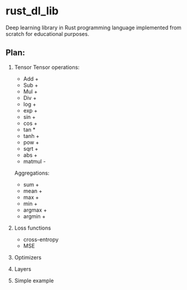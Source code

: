 # rust_dl_lib

Deep learning library in Rust programming language implemented from scratch for educational purposes.

## Plan:
1. Tensor
   Tensor operations:
    * Add +
    * Sub +
    * Mul +
    * Div +
    * log +
    * exp +
    * sin +
    * cos +
    * tan *
    * tanh +
    * pow +
    * sqrt +
    * abs +
    * matmul -

    Aggregations:
    * sum +
    * mean +
    * max +
    * min +
    * argmax +
    * argmin +
2. Loss functions
    * cross-entropy
    * MSE
3. Optimizers
4. Layers
5. Simple example
